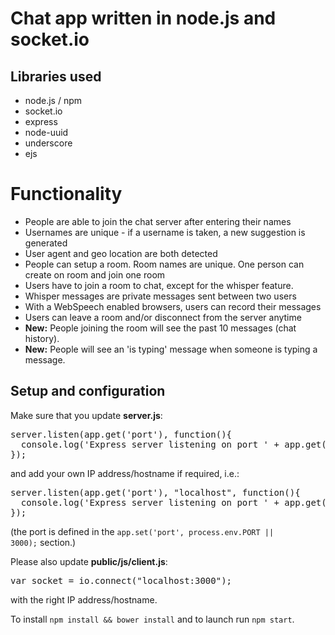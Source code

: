 # Chat app written in node.js and socket.io

## Libraries used
<ul>
  <li>node.js / npm</li>
  <li>socket.io</li>
  <li>express</li>
  <li>node-uuid</li>
  <li>underscore</li>
  <li>ejs</li>
</ul>

# Functionality
<ul>
  <li>People are able to join the chat server after entering their names</li>
  <li>Usernames are unique - if a username is taken, a new suggestion is generated</li>
  <li>User agent and geo location are both detected</li>
  <li>People can setup a room. Room names are unique. One person can create on room and join one room</li>
  <li>Users have to join a room to chat, except for the whisper feature.</li>
  <li>Whisper messages are private messages sent between two users</li>
  <li>With a WebSpeech enabled browsers, users can record their messages</li>
  <li>Users can leave a room and/or disconnect from the server anytime</li>
  <li><strong>New:</strong> People joining the room will see the past 10 messages (chat history).</li>
  <li><strong>New:</strong> People will see an 'is typing' message when someone is typing a message.</li>
</ul>

## Setup and configuration

Make sure that you update <strong>server.js</strong>:
<pre>server.listen(app.get('port'), function(){
  console.log('Express server listening on port ' + app.get('port'));
});</pre>
and add your own IP address/hostname if required, i.e.:
<pre>server.listen(app.get('port'), "localhost", function(){
  console.log('Express server listening on port ' + app.get('port'));
});</pre>

(the port is defined in the <code>app.set('port', process.env.PORT || 3000);</code> section.)

Please also update <strong>public/js/client.js</strong>:
<pre>var socket = io.connect("localhost:3000");</pre>
with the right IP address/hostname.

To install <code>npm install && bower install</code> and to launch run <code>npm start</code>.

